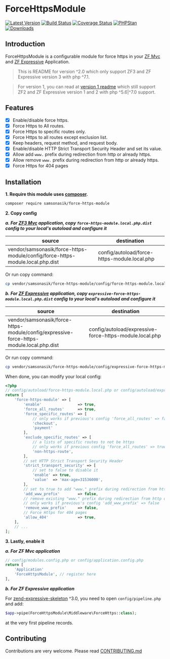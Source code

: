 ForceHttpsModule
================

[![Latest Version](https://img.shields.io/github/release/samsonasik/ForceHttpsModule.svg?style=flat-square)](https://github.com/samsonasik/ForceHttpsModule/releases)
[![Build Status](https://travis-ci.org/samsonasik/ForceHttpsModule.svg?branch=master)](https://travis-ci.org/samsonasik/ForceHttpsModule)
[![Coverage Status](https://coveralls.io/repos/github/samsonasik/ForceHttpsModule/badge.svg?branch=master)](https://coveralls.io/github/samsonasik/ForceHttpsModule?branch=master)
[![PHPStan](https://img.shields.io/badge/PHPStan-enabled-brightgreen.svg?style=flat)](https://github.com/phpstan/phpstan)
[![Downloads](https://poser.pugx.org/samsonasik/force-https-module/downloads)](https://packagist.org/packages/samsonasik/force-https-module)

Introduction
------------

ForceHttpsModule is a configurable module for force https in your [ZF Mvc](https://zendframework.github.io/tutorials/getting-started/overview/) and [ZF Expressive](https://zendframework.github.io/zend-expressive/) Application.

> This is README for version ^2.0 which only support ZF3 and ZF Expressive version 3 with php ^7.1.

> For version 1, you can read at [version 1 readme](https://github.com/samsonasik/ForceHttpsModule/tree/1.x.x) which still support ZF2 and ZF Expressive version 1 and 2 with php ^5.6|^7.0 support.

Features
--------

- [x] Enable/disable force https.
- [x] Force Https to All routes.
- [x] Force Https to specific routes only.
- [x] Force Https to all routes except exclusion list.
- [x] Keep headers, request method, and request body.
- [x] Enable/disable HTTP Strict Transport Security Header and set its value.
- [x] Allow add `www.` prefix during redirection from http or already https.
- [x] Allow remove `www.` prefix during redirection from http or already https.
- [x] Force Https for 404 pages

Installation
------------

**1. Require this module uses [composer](https://getcomposer.org/).**

```sh
composer require samsonasik/force-https-module
```

**2. Copy config**

***a. For [ZF3 Mvc](https://zendframework.github.io/tutorials/getting-started/overview/) application, copy `force-https-module.local.php.dist` config to your local's autoload and configure it***

| source                                                                       | destination                                 |
|------------------------------------------------------------------------------|---------------------------------------------|
|  vendor/samsonasik/force-https-module/config/force-https-module.local.php.dist | config/autoload/force-https-module.local.php |

Or run copy command:

```sh
cp vendor/samsonasik/force-https-module/config/force-https-module.local.php.dist config/autoload/force-https-module.local.php
```

***b. For [ZF Expressive](https://zendframework.github.io/zend-expressive/) application, copy `expressive-force-https-module.local.php.dist` config to your local's autoload and configure it***

| source                                                                       | destination                                 |
|------------------------------------------------------------------------------|---------------------------------------------|
|  vendor/samsonasik/force-https-module/config/expressive-force-https-module.local.php.dist | config/autoload/expressive-force-https-module.local.php |

Or run copy command:

```sh
cp vendor/samsonasik/force-https-module/config/expressive-force-https-module.local.php.dist config/autoload/expressive-force-https-module.local.php
```

When done, you can modify your local config:

```php
<?php
// config/autoload/force-https-module.local.php or config/autoload/expressive-force-https-module.local.php
return [
    'force-https-module' => [
        'enable'                => true,
        'force_all_routes'      => true,
        'force_specific_routes' => [
            // only works if previous's config 'force_all_routes' => false
            'checkout',
            'payment'
        ],
        'exclude_specific_routes' => [
            // a lists of specific routes to not be https
            // only works if previous config 'force_all_routes' => true
            'non-https-route',
        ],
        // set HTTP Strict Transport Security Header
        'strict_transport_security' => [
            // set to false to disable it
            'enable' => true,
            'value'  => 'max-age=31536000',
        ],
        // set to true to add "www." prefix during redirection from http or already https
        'add_www_prefix'        => false,
        // remove existing "www." prefix during redirection from http or already https
        // only works if previous's config 'add_www_prefix' => false
        'remove_www_prefix'     => false,
        // Force Https for 404 pages
        'allow_404'             => true,
    ],
    // ...
];
```

**3. Lastly, enable it**

***a. For ZF Mvc application***

```php
// config/modules.config.php or config/application.config.php
return [
    'Application'
    'ForceHttpsModule', // register here
],
```

***b. For ZF Expressive application***

For [zend-expressive-skeleton](https://github.com/zendframework/zend-expressive-skeleton) ^3.0, you need to open `config/pipeline.php` and add:

```php
$app->pipe(ForceHttpsModule\Middleware\ForceHttps::class);
```

at the very first pipeline records.

Contributing
------------
Contributions are very welcome. Please read [CONTRIBUTING.md](https://github.com/samsonasik/ForceHttpsModule/blob/master/CONTRIBUTING.md)
